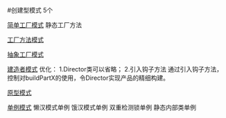 #创建型模式 5个

[简单工厂模式](factory/SimpleFactory.java)
静态工厂方法

[工厂方法模式](factory/FactoryMethod.java)

[抽象工厂模式](factory/AbstractFactory.java)

[建造者模式](build/MyBuilder.java)
优化：
1.Director类可以省略；
2.引入钩子方法
通过引入钩子方法，控制对buildPartX的使用，令Director实现产品的精细构建。

[原型模式](prototype/Prototype.java)

[单例模式](singleton/singleton.md)
懒汉模式单例 饿汉模式单例
双重检测锁单例 静态内部类单例

